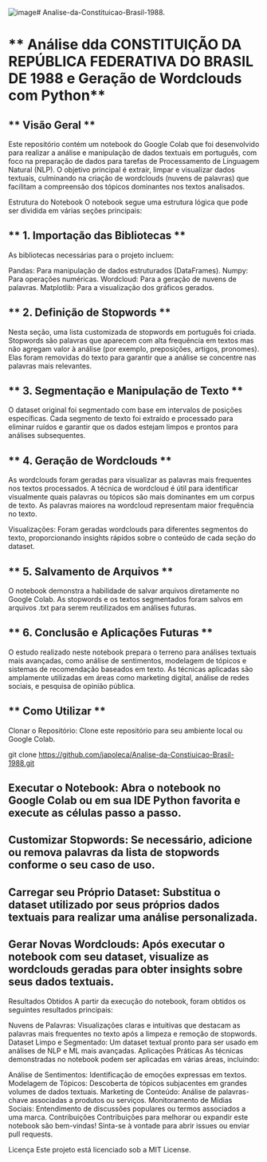 ![image](https://github.com/user-attachments/assets/f4fe7431-82be-412b-80b0-2408fe228d62)# Analise-da-Constituicao-Brasil-1988.
# ** Análise dda CONSTITUIÇÃO DA REPÚBLICA FEDERATIVA DO BRASIL DE 1988 e Geração de Wordclouds com Python**
## ** Visão Geral **
Este repositório contém um notebook do Google Colab que foi desenvolvido para realizar a análise e manipulação de dados textuais em português, com foco na preparação de dados para tarefas de Processamento de Linguagem Natural (NLP). O objetivo principal é extrair, limpar e visualizar dados textuais, culminando na criação de wordclouds (nuvens de palavras) que facilitam a compreensão dos tópicos dominantes nos textos analisados.

Estrutura do Notebook
O notebook segue uma estrutura lógica que pode ser dividida em várias seções principais:

## ** 1. Importação das Bibliotecas **
As bibliotecas necessárias para o projeto incluem:

Pandas: Para manipulação de dados estruturados (DataFrames).
Numpy: Para operações numéricas.
Wordcloud: Para a geração de nuvens de palavras.
Matplotlib: Para a visualização dos gráficos gerados.

## ** 2. Definição de Stopwords **
Nesta seção, uma lista customizada de stopwords em português foi criada. Stopwords são palavras que aparecem com alta frequência em textos mas não agregam valor à análise (por exemplo, preposições, artigos, pronomes). Elas foram removidas do texto para garantir que a análise se concentre nas palavras mais relevantes.

## ** 3. Segmentação e Manipulação de Texto **
O dataset original foi segmentado com base em intervalos de posições específicas. Cada segmento de texto foi extraído e processado para eliminar ruídos e garantir que os dados estejam limpos e prontos para análises subsequentes.

## ** 4. Geração de Wordclouds **
As wordclouds foram geradas para visualizar as palavras mais frequentes nos textos processados. A técnica de wordcloud é útil para identificar visualmente quais palavras ou tópicos são mais dominantes em um corpus de texto. As palavras maiores na wordcloud representam maior frequência no texto.

Visualizações: Foram geradas wordclouds para diferentes segmentos do texto, proporcionando insights rápidos sobre o conteúdo de cada seção do dataset.

## ** 5. Salvamento de Arquivos **
O notebook demonstra a habilidade de salvar arquivos diretamente no Google Colab. As stopwords e os textos segmentados foram salvos em arquivos .txt para serem reutilizados em análises futuras.

## ** 6. Conclusão e Aplicações Futuras **
O estudo realizado neste notebook prepara o terreno para análises textuais mais avançadas, como análise de sentimentos, modelagem de tópicos e sistemas de recomendação baseados em texto. As técnicas aplicadas são amplamente utilizadas em áreas como marketing digital, análise de redes sociais, e pesquisa de opinião pública.

## ** Como Utilizar **
Clonar o Repositório: Clone este repositório para seu ambiente local ou Google Colab.

git clone https://github.com/japoleca/Analise-da-Constiuicao-Brasil-1988.git
## Executar o Notebook: Abra o notebook no Google Colab ou em sua IDE Python favorita e execute as células passo a passo.

## Customizar Stopwords: Se necessário, adicione ou remova palavras da lista de stopwords conforme o seu caso de uso.

## Carregar seu Próprio Dataset: Substitua o dataset utilizado por seus próprios dados textuais para realizar uma análise personalizada.

## Gerar Novas Wordclouds: Após executar o notebook com seu dataset, visualize as wordclouds geradas para obter insights sobre seus dados textuais.

Resultados Obtidos
A partir da execução do notebook, foram obtidos os seguintes resultados principais:

Nuvens de Palavras: Visualizações claras e intuitivas que destacam as palavras mais frequentes no texto após a limpeza e remoção de stopwords.
Dataset Limpo e Segmentado: Um dataset textual pronto para ser usado em análises de NLP e ML mais avançadas.
Aplicações Práticas
As técnicas demonstradas no notebook podem ser aplicadas em várias áreas, incluindo:

Análise de Sentimentos: Identificação de emoções expressas em textos.
Modelagem de Tópicos: Descoberta de tópicos subjacentes em grandes volumes de dados textuais.
Marketing de Conteúdo: Análise de palavras-chave associadas a produtos ou serviços.
Monitoramento de Mídias Sociais: Entendimento de discussões populares ou termos associados a uma marca.
Contribuições
Contribuições para melhorar ou expandir este notebook são bem-vindas! Sinta-se à vontade para abrir issues ou enviar pull requests.

Licença
Este projeto está licenciado sob a MIT License.
